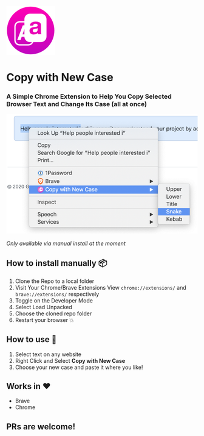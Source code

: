 ![Copy with New Case Icon](copy-with-new-case-icon-128.png)

# Copy with New Case

### A Simple Chrome Extension to Help You **Copy Selected Browser** **Text** and **Change Its Case** (all at once)

![copy with new case](CWNC.png)

_Only available via manual install at the moment_

## How to install manually 📦

1. Clone the Repo to a local folder
1. Visit Your Chrome/Brave Extensions View `chrome://extensions/` and `brave://extensions/` respectively
1. Toggle on the Developer Mode
1. Select Load Unpacked
1. Choose the cloned repo folder
1. Restart your browser 💥

## How to use 👟

1. Select text on any website
2. Right Click and Select **Copy with New Case**
3. Choose your new case and paste it where you like!

## Works in ❤️

- Brave
- Chrome

## PRs are welcome!
